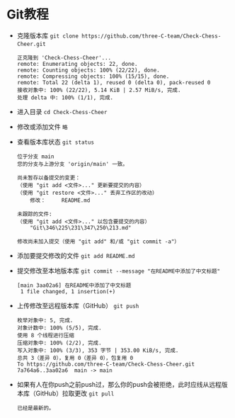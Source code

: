 # Git教程

- 克隆版本库
`git clone https://github.com/three-C-team/Check-Chess-Cheer.git`
&nbsp;

    ```none
    正克隆到 'Check-Chess-Cheer'...
    remote: Enumerating objects: 22, done.
    remote: Counting objects: 100% (22/22), done.
    remote: Compressing objects: 100% (15/15), done.
    remote: Total 22 (delta 1), reused 0 (delta 0), pack-reused 0
    接收对象中: 100% (22/22), 5.14 KiB | 2.57 MiB/s, 完成.
    处理 delta 中: 100% (1/1), 完成.
    ```

- 进入目录
`cd Check-Chess-Cheer`
&nbsp;
- 修改或添加文件
`略`
&nbsp;
- 查看版本库状态
`git status`
&nbsp;

    ```none
    位于分支 main
    您的分支与上游分支 'origin/main' 一致。

    尚未暂存以备提交的变更：
    （使用 "git add <文件>..." 更新要提交的内容）
    （使用 "git restore <文件>..." 丢弃工作区的改动）
        修改：     README.md

    未跟踪的文件:
    （使用 "git add <文件>..." 以包含要提交的内容）
        "Git\346\225\231\347\250\213.md"

    修改尚未加入提交（使用 "git add" 和/或 "git commit -a"）
    ```

- 添加要提交修改的文件
`git add README.md`
&nbsp;
- 提交修改至本地版本库
`git commit --message "在README中添加了中文标题"`
&nbsp;

    ```none
    [main 3aa02a6] 在README中添加了中文标题
     1 file changed, 1 insertion(+)
    ```

- 上传修改至远程版本库（GitHub）
`git push`
&nbsp;

    ```none
    枚举对象中: 5, 完成.
    对象计数中: 100% (5/5), 完成.
    使用 8 个线程进行压缩
    压缩对象中: 100% (2/2), 完成.
    写入对象中: 100% (3/3), 353 字节 | 353.00 KiB/s, 完成.
    总共 3（差异 0），复用 0（差异 0），包复用 0
    To https://github.com/three-C-team/Check-Chess-Cheer.git
    7a764a6..3aa02a6  main -> main
    ```

- 如果有人在你push之前push过，那么你的push会被拒绝，此时应线从远程版本库（GitHub）拉取更改
`git pull`
&nbsp;

    ```none
    已经是最新的。
    ```
